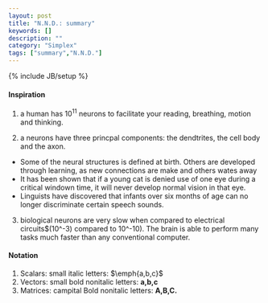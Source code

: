 ```yaml
---
layout: post
title: "N.N.D.: summary"
keywords: []
description: ""
category: "Simplex"
tags: ["summary","N.N.D."]
---
```

{% include JB/setup %}


#### Inspiration
1. a human has $10^11$ neurons to facilitate your reading, breathing, motion and
   thinking.

2. a neurons have three princpal components: the dendtrites, the cell body and
   the axon.

- Some of the neural structures is defined at birth. Others are developed
  through learning, as new connections are make and others wates away
- It has been shown that if a young cat is denied use of one eye during a
  critical windown time, it will never develop normal vision in that eye.
- Linguists have discovered that infants over six months of age can no longer
  discriminate certain speech sounds.


3. biological neurons are very slow when compared to electrical circuits$(10^-3) compared
to 10^-10). The brain is able to perform many tasks much faster than any
conventional computer.


#### Notation
1. Scalars: small italic letters: $\emph{a,b,c}$
2. Vectors: small bold nonitalic letters: $\textbf{a,b,c}$
3. Matrices: campital Bold nonitalic letters: $\textbf{A,B,C.}$
